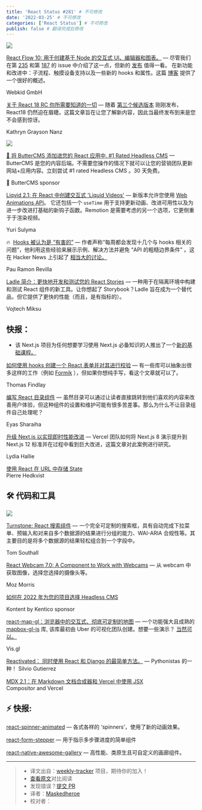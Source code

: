 ```yaml
---
title: 'React Status #281' # 不可修改
date: '2022-03-25' # 不可修改
categories: ['React Status'] # 不可修改
publish: false # 翻译完成后修改
---
```


[![](https://res.cloudinary.com/cpress/image/upload/w_1280,e_sharpen:60/lnxbvkafp9jm51n4ixzd.jpg)](https://react.statuscode.com/link/121307/web)

<!--以上是预览信息，图片一张或限制百字左右，前者优先，全文请使用二级及以下标题-->
<!-- more -->

[React Flow 10: 用于创建基于 Node 的交互式 UI、编辑器和图表。](https://react.statuscode.com/link/121307/web "reactflow.dev") — 尽管我们在第 [235](https://react.statuscode.com/link/121308/web) 和第 [187](https://react.statuscode.com/link/121309/web) 的 issue 中介绍了这一点，但新的 [发布](https://react.statuscode.com/link/121310/web) 值得一看。 在新功能和改进中：子流程、触摸设备支持以及一些新的 hooks 和属性。这篇 [博客](https://react.statuscode.com/link/121311/web) 提供了一个很好的概述。

Webkid GmbH

[关于 React 18 RC 你所需要知道的一切](https://react.statuscode.com/link/121312/web "www.telerik.com") — 随着 [第三个候选版本](https://react.statuscode.com/link/121313/web) 刚刚发布， React18 仍然迫在眉睫。这篇文章旨在让您了解新内容，因此当最终发布到来是您不会感到惊讶。

Kathryn Grayson Nanz

[![](https://copm.s3.amazonaws.com/d52404e9.png)](https://react.statuscode.com/link/121314/web)

[🧈  将 ButterCMS 添加进您的 React 应用中. #1 Rated Headless CMS](https://react.statuscode.com/link/121314/web "buttercms.com") — ButterCMS 是您的内容后端。不需要您操作的情况下就可以让您的营销团队更新网站+应用内容。立刻尝试 #1 rated Headless CMS 。30 天免费。

🧈 ButterCMS sponsor

[Liqvid 2.1: 在 React 中创建交互式 'Liquid Videos'](https://react.statuscode.com/link/121341/web "liqvidjs.org") — 新版本允许您使用 [Web Animations API](https://react.statuscode.com/link/121342/web)。 它还包括一个 `useTime` 用于支持更新动画、改进可用性以及为进一步改进打基础的新钩子函数。Remotion 是需要考虑的另一个选项，它更侧重于于渲染视频。

Yuri Sulyma

🔥  [Hooks 被认为是 “有害的”](https://react.statuscode.com/link/121316/web "labs.factorialhr.com") — 作者声称“每周都会发现十几个与 hooks 相关的问题”，他利用这些经验来展示示例、解决方法并避免 “API 的粗糙边界条件” 。这在 Hacker News 上引起了 [相当大的讨论。](https://react.statuscode.com/link/121317/web)

Pau Ramon Revilla

[Ladle 简介：更快地开发和测试您的 React Stories](https://react.statuscode.com/link/121344/web "www.ladle.dev") — 一种用于在隔离环境中构建和测试 React 组件的新工具。让你想起了 Storybook？Ladle 旨在成为一个替代品，但它提供了更快的性能（而且，是有指标的）。

Vojtech Miksu

## **快报：**

*   该 Next.js 项目为任何想要学习使用 Next.js 必备知识的人推出了一个[新的基础课程。](https://react.statuscode.com/link/121315/web)

[如何使用 hooks 创建一个 React 表单并对其进行校验](https://react.statuscode.com/link/121322/web "www.telerik.com") — 有一些库可以抽象出很多这样的工作（例如 [Formik](https://react.statuscode.com/link/121323/web) ），但如果你想纯手写，看这个文章就可以了。

Thomas Findlay

[编写 React 目录组件](https://react.statuscode.com/link/121325/web "blog.eyas.sh") — 虽然目录可以通过让读者直接跳转到他们喜欢的内容来改善用户体验，但这种组件的设置和维护可能有很多苦差事。那么为什么不让目录组件自己处理呢？

Eyas Sharaiha

[升级 Next.js 以实现即时性能改进](https://react.statuscode.com/link/121321/web "vercel.com") — Vercel 团队如何将 Next.js 8 演示提升到 Next.js 12 标准并在过程中看到巨大改进，这篇文章对此案例进行研究。

Lydia Hallie

[使用 React 在 URL 中存储 State](https://react.statuscode.com/link/121327/web)  
Pierre Hedkvist

## 🛠 代码和工具

[![](https://res.cloudinary.com/cpress/image/upload/w_1280,e_sharpen:60/y0s6sejeq6drq1yosjri.jpg)](https://react.statuscode.com/link/121329/web)


[Turnstone: React 搜索组件](https://react.statuscode.com/link/121329/web "tomsouthall.com") — 一个完全可定制的搜索框，具有自动完成下拉菜单、预输入和对来自多个数据源的结果进行分组的能力、WAI-ARIA 合规性等。其主要目的是将多个数据源的结果轻松组合到一个字段中。

Tom Southall

[React Webcam 7.0: A Component to Work with Webcams](https://react.statuscode.com/link/121331/web "github.com") — 从 webcam 中获取图像，选择您选择的摄像头等。

Moz Morris

[如何在 2022 年为您的项目选择 Headless CMS](https://react.statuscode.com/link/121332/web "kontent.ai")

Kontent by Kentico sponsor

[react-map-gl：浏览器中的交互式、彻底可定制的地图](https://react.statuscode.com/link/121333/web "github.com") — 一个功能强大且成熟的 [mapbox-gl-js](https://react.statuscode.com/link/121334/web) 库, 该库最初由 Uber 的可视化团队创建。想要一些演示？ [当然可以。](https://react.statuscode.com/link/121335/web)

Vis.gl

[Reactivated： 同时使用 React 和 Django 的最简单方法。](https://react.statuscode.com/link/121336/web) — Pythonistas 的一种！
Silvio Gutierrez

[MDX 2.1：在 Markdown 文档合成器和 Vercel 中使用 JSX](https://react.statuscode.com/link/121337/web)  
Compositor and Vercel

## ⚡️ 快报:

[react-spinner-animated](https://react.statuscode.com/link/121338/web) — 各式各样的 ‘spinners’，使用了新的动画效果。

[react-form-stepper](https://react.statuscode.com/link/121339/web) — 用于指示多步骤进度的简单组件

[react-native-awesome-gallery](https://react.statuscode.com/link/121340/web) — 高性能、类原生且可自定义的画廊组件。

---
> * 译文出自：[weekly-tracker](https://github.com/FEDarling/weekly-tracker) 项目，期待你的加入！
> * [查看原文](https://react.statuscode.com/issues/281)对比阅读
> * 发现错误？[提交 PR](https://github.com/FEDarling/weekly-tracker/blob/main/weeklys/react_status/281)
> * 译者：[Maskedheroe](https://github.com/Maskedheroe)
> * 校对者：
